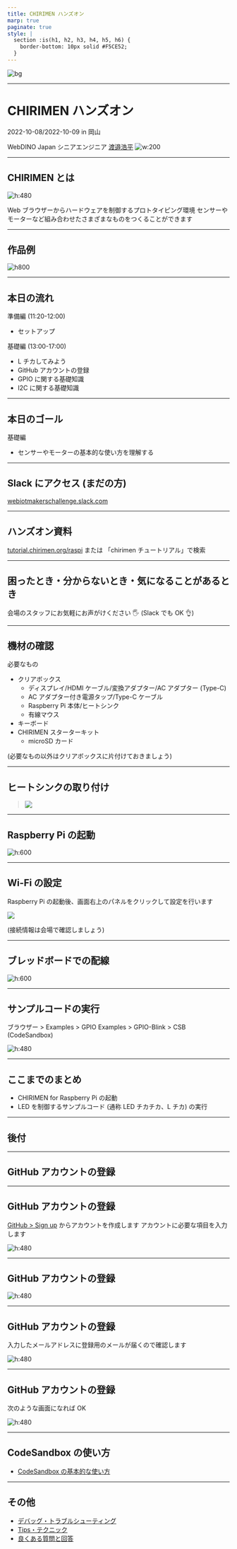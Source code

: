 ```yaml
---
title: CHIRIMEN ハンズオン
marp: true
paginate: true
style: |
  section :is(h1, h2, h3, h4, h5, h6) {
    border-bottom: 10px solid #F5CE52;
  }
---
```


![bg](https://webiotmakers.github.io/static/images/2022/template/ogp.jpg)

---

# CHIRIMEN ハンズオン

2022-10-08/2022-10-09 in 岡山

WebDINO Japan シニアエンジニア
[渡邉浩平](https://github.com/kou029w)
![w:200](https://github.com/kou029w.png)

---

## CHIRIMEN とは

![h:480](https://res.cloudinary.com/chirimen/image/fetch/c_limit,f_auto,q_auto,w_1200/https://tutorial.chirimen.org/raspi/imgs/section0/CHIRIMENforRaspberryPi3.png)

Web ブラウザーからハードウェアを制御するプロトタイピング環境
センサーやモーターなど組み合わせたさまざまなものをつくることができます

---

## 作品例

![h800](./assets/webiotmakers-gallery.dio.png)

<!-- _footer: 画像の引用元: Web×IoT メイカーズチャレンジ 作品ギャラリー https://webiotmakers.github.io/gallery/ -->

---

## 本日の流れ

準備編 (11:20-12:00)

- セットアップ

基礎編 (13:00-17:00)

- L チカしてみよう
- GitHub アカウントの登録
- GPIO に関する基礎知識
- I2C に関する基礎知識

---

## 本日のゴール

基礎編

- センサーやモーターの基本的な使い方を理解する

---

## Slack にアクセス (まだの方)

[webiotmakerschallenge.slack.com](https://webiotmakerschallenge.slack.com)

---

## ハンズオン資料

[tutorial.chirimen.org/raspi](https://tutorial.chirimen.org/raspi/)
または
「chirimen チュートリアル」で検索

---

## 困ったとき・分からないとき・気になることがあるとき

会場のスタッフにお気軽にお声がけください 🖐
(Slack でも OK 👌)

---

## 機材の確認

必要なもの

- クリアボックス
  - ディスプレイ/HDMI ケーブル/変換アダプター/AC アダプター (Type-C)
  - AC アダプター付き電源タップ/Type-C ケーブル
  - Raspberry Pi 本体/ヒートシンク
  - 有線マウス
- キーボード
- CHIRIMEN スターターキット
  - microSD カード

(必要なもの以外はクリアボックスに片付けておきましょう)

<!-- _footer: https://tutorial.chirimen.org/raspi/section0#section-1 -->

---

## ヒートシンクの取り付け

> ![](https://www.okdo.com/wp-content/uploads/2019/10/1-mount-heatsinks.jpg)

<!-- _footer: 画像の引用元: Get started with your OKdo Pi Kit in a flash - OKdo https://www.okdo.com/getstarted/ -->

---

## Raspberry Pi の起動

![h:600](./assets/setup-raspi.jpg)

<!-- _footer: https://tutorial.chirimen.org/raspi/section0#chirimen-for-raspberry-pi--1 -->

---

## Wi-Fi の設定

Raspberry Pi の起動後、画面右上のパネルをクリックして設定を行います

![](./assets/setup-wifi.png)

(接続情報は会場で確認しましょう)

<!-- _footer: https://tutorial.chirimen.org/raspi/section0#wifi- -->

---

## ブレッドボードでの配線

![h:600](./assets/led-blink.dio.png)

<!-- _footer: https://tutorial.chirimen.org/raspi/section0#section-7 -->

---

## サンプルコードの実行

ブラウザー > Examples > GPIO Examples > GPIO-Blink > CSB (CodeSandbox)

![h:480](./assets/link-to-led-blink-csb.jpg)

<!-- _footer: CHIRIMEN Examples https://chirimen.org/chirimen/gc/top/examples/ -->

---

## ここまでのまとめ

- CHIRIMEN for Raspberry Pi の起動
- LED を制御するサンプルコード (通称 LED チカチカ、L チカ) の実行

---

## 後付

---

## GitHub アカウントの登録

---

## GitHub アカウントの登録

[GitHub > Sign up](https://github.com/signup) からアカウントを作成します
アカウントに必要な項目を入力します

![h:480](./assets/signup-github.png)

---

## GitHub アカウントの登録

![h:480](./assets/signup-github-verify.png)

<!-- _footer: Join GitHub https://github.com/signup -->

---

## GitHub アカウントの登録

入力したメールアドレスに登録用のメールが届くので確認します

![h:480](./assets/signup-github-verify-code.png)

<!-- _footer: Join GitHub https://github.com/signup -->

---

## GitHub アカウントの登録

次のような画面になれば OK

![h:480](./assets/github.png)

<!-- _footer: GitHub https://github.com/ -->

---

## CodeSandbox の使い方

- [CodeSandbox の基本的な使い方](https://csb-jp.github.io/docs/usage)

---

## その他

- [デバッグ・トラブルシューティング](https://tutorial.chirimen.org/raspi/debug)
- [Tips・テクニック](https://tutorial.chirimen.org/raspi/tips)
- [良くある質問と回答](https://tutorial.chirimen.org/raspi/faq)
